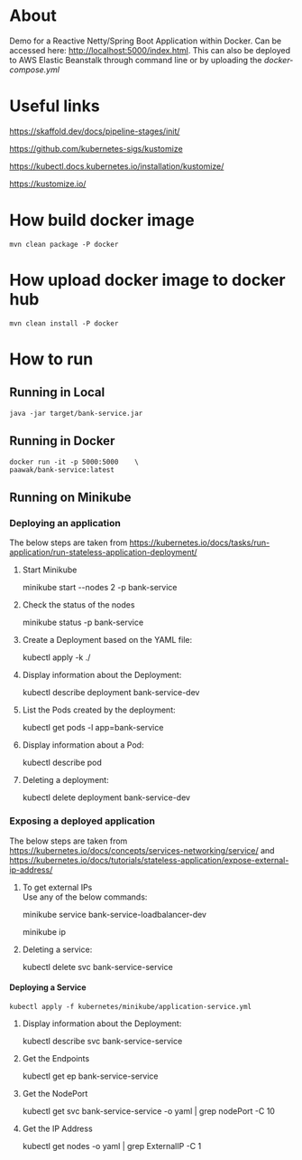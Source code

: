 # About

Demo for a Reactive Netty/Spring Boot Application within Docker. Can be accessed here: <http://localhost:5000/index.html>. This can also be deployed to AWS Elastic Beanstalk through command line or by uploading the *docker-compose.yml*

# Useful links

<https://skaffold.dev/docs/pipeline-stages/init/>

<https://github.com/kubernetes-sigs/kustomize>

<https://kubectl.docs.kubernetes.io/installation/kustomize/>

<https://kustomize.io/>

# How build docker image

    mvn clean package -P docker

# How upload docker image to docker hub

    mvn clean install -P docker

# How to run

## Running in Local

    java -jar target/bank-service.jar

## Running in Docker

    docker run -it -p 5000:5000    \
    paawak/bank-service:latest
            
## Running on Minikube
### Deploying an application
The below steps are taken from <https://kubernetes.io/docs/tasks/run-application/run-stateless-application-deployment/>

1. Start Minikube

    minikube start --nodes 2 -p bank-service
    
    
1. Check the status of the nodes
    
    minikube status -p bank-service        
    

1. Create a Deployment based on the YAML file:

    kubectl apply -k ./

1. Display information about the Deployment:

    kubectl describe deployment bank-service-dev
        
1. List the Pods created by the deployment:

    kubectl get pods -l app=bank-service
    
1. Display information about a Pod:

    kubectl describe pod <pod-name>
    
1. Deleting a deployment:

    kubectl delete deployment bank-service-dev
    
### Exposing a deployed application
The below steps are taken from <https://kubernetes.io/docs/concepts/services-networking/service/> and <https://kubernetes.io/docs/tutorials/stateless-application/expose-external-ip-address/>

1. To get external IPs    
Use any of the below commands:    

    minikube service bank-service-loadbalancer-dev
    
    minikube ip
    
1. Deleting a service:

    kubectl delete svc bank-service-service    

#### Deploying a Service

    kubectl apply -f kubernetes/minikube/application-service.yml

1. Display information about the Deployment:

    kubectl describe svc bank-service-service
    
1. Get the Endpoints

    kubectl get ep bank-service-service
    
1. Get the NodePort

    kubectl get svc bank-service-service -o yaml | grep nodePort -C 10
    
1. Get the IP Address

    kubectl get nodes -o yaml | grep ExternalIP -C 1
    
                    
